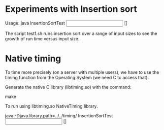 
Experiments with Insertion sort
===============================

Usage: java InsertionSortTest <input size> [<seed>]

The script test1.sh runs insertion sort over a range of input sizes to see the growth of run time
versus input size.


Native timing
=============


To time more precisely (on a server with multiple users), we have to use the timing function from
the Operating System (we need C to access that).

Generate the native C library (libtiming.so) with the command:

make

To run using libtiming.so  NativeTiming library.

java -Djava.library.path=../../timing/ InsertionSortTest <input size> [<seed>]


